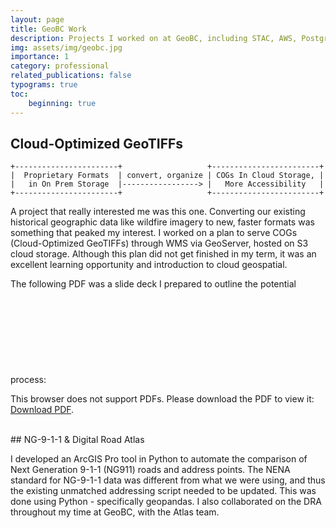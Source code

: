 ```yaml
---
layout: page
title: GeoBC Work
description: Projects I worked on at GeoBC, including STAC, AWS, Postgres, GeoServer-related work.
img: assets/img/geobc.jpg
importance: 1
category: professional
related_publications: false
typograms: true
toc:
    beginning: true
---
```



## Cloud-Optimized GeoTIFFs

```typograms
+-----------------------+                   +------------------------+
|  Proprietary Formats  | convert, organize | COGs In Cloud Storage, |
|   in On Prem Storage  |-----------------> |   More Accessibility   |
+-----------------------+                   +------------------------+
```
A project that really interested me was this one. Converting our existing historical geographic data like wildfire imagery to new, faster formats
was something that peaked my interest. I worked on a plan to serve COGs (Cloud-Optimized GeoTIFFs) through WMS via GeoServer, hosted on S3 cloud storage. Although this plan did not get finished in my term, it was an excellent learning opportunity and introduction to cloud geospatial.


The following PDF was a slide deck I prepared to outline the potential process:
<object data="https://ma-graff.github.io/assets/pdf/geoserverS3.pdf" type="application/pdf" width="700px" height="700px">
    <embed src="https://ma-graff.github.io/assets/pdf/geoserverS3.pdf"> 
        <p>This browser does not support PDFs. Please download the PDF to view it: <a href="https://ma-graff.github.io/assets/pdf/geoserverS3.pdf">Download PDF</a>.</p>

</object>

<br>
## NG-9-1-1 & Digital Road Atlas

I developed an ArcGIS Pro tool in Python to automate the comparison of Next Generation 9-1-1 (NG911) roads and address points.
The NENA standard for NG-9-1-1 data was different from what we were using, and thus the existing unmatched addressing script
needed to be updated. This was done using Python - specifically geopandas.
I also collaborated on the DRA throughout my time at GeoBC, with the Atlas team.
